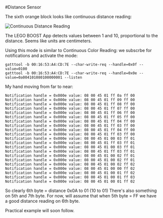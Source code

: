 #Distance Sensor

The sixth orange block looks like continuous distance reading:

![Continuous Distance Reading](https://github.com/JorgePe/BOOSTreveng/blob/master/LEGO_BOOST_App_blocks/DistanceSensor_continuous.png)

The LEGO BOOST App detects values between 1 and 10, proportional to the distance. Seems like units are centimeters.

Using this mode is similar to Continuous Color Reading: we subscrbe for notifications and activate the mode:

```
gatttool -b 00:16:53:A4:CD:7E --char-write-req --handle=0x0f --value=0100
gatttool -b 00:16:53:A4:CD:7E --char-write-req --handle=0x0e --value=0a004101080100000001 --listen
```

My hand moving from far to near:

```
Notification handle = 0x000e value: 08 00 45 01 ff 0a ff 00 
Notification handle = 0x000e value: 08 00 45 01 ff 09 ff 00 
Notification handle = 0x000e value: 08 00 45 01 ff 08 ff 00 
Notification handle = 0x000e value: 08 00 45 01 ff 07 ff 00 
Notification handle = 0x000e value: 08 00 45 01 ff 06 ff 00 
Notification handle = 0x000e value: 08 00 45 01 ff 05 ff 00 
Notification handle = 0x000e value: 08 00 45 01 ff 04 ff 00 
Notification handle = 0x000e value: 08 00 45 01 ff 03 ff 00 
Notification handle = 0x000e value: 08 00 45 01 ff 04 ff 00 
Notification handle = 0x000e value: 08 00 45 01 ff 03 ff 00 
Notification handle = 0x000e value: 08 00 45 01 00 03 ff 01 
Notification handle = 0x000e value: 08 00 45 01 ff 03 ff 01 
Notification handle = 0x000e value: 08 00 45 01 00 03 ff 01 
Notification handle = 0x000e value: 08 00 45 01 ff 03 ff 01 
Notification handle = 0x000e value: 08 00 45 01 00 02 ff 01 
Notification handle = 0x000e value: 08 00 45 01 00 02 ff 01 
Notification handle = 0x000e value: 08 00 45 01 00 02 ff 02 
Notification handle = 0x000e value: 08 00 45 01 00 00 ff 02 
Notification handle = 0x000e value: 08 00 45 01 00 01 ff 02 
Notification handle = 0x000e value: 08 00 45 01 00 01 ff 03 
Notification handle = 0x000e value: 08 00 45 01 00 01 ff 02 
```

So clearly 6th byte = distance 0x0A to 01 (10 to 01)
There's also something on 5th and 7th byte.  For now, will assume that when
5th byte = FF we have a good distance reading on 6th byte.

Practical example will soon follow.
